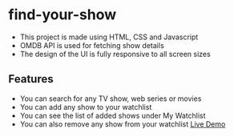# find-your-show

- This project is made using HTML, CSS and Javascript
- OMDB API is used for fetching show details
- The design of the UI is fully responsive to all screen sizes

## Features

- You can search for any TV show, web series or movies
- You can add any show to your watchlist
- You can see the list of added shows under My Watchlist
- You can also remove any show from your watchlist
  [Live Demo](https://github.com/dynamo134/find-your-show.git)
